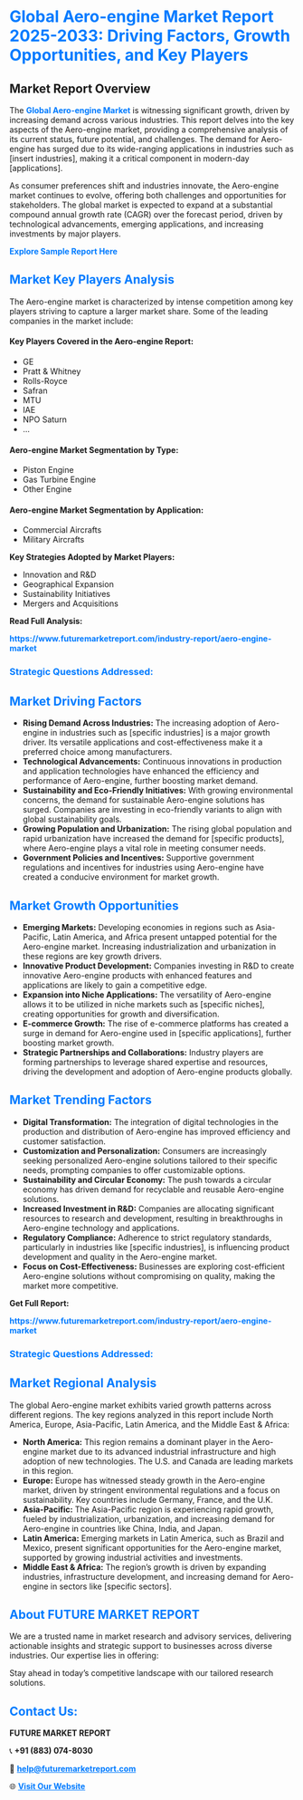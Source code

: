 <h1 style="color: #007BFF;">Global Aero-engine Market Report 2025-2033: Driving Factors, Growth Opportunities, and Key Players</h1>

<section id="overview">
<h2>Market Report Overview</h2>
<p>The <a href="https://www.futuremarketreport.com/industry-report/aero-engine-market" style="color: #007BFF; text-decoration: none;"><strong>Global Aero-engine Market</strong></a> is witnessing significant growth, driven by increasing demand across various industries. This report delves into the key aspects of the Aero-engine market, providing a comprehensive analysis of its current status, future potential, and challenges. The demand for Aero-engine has surged due to its wide-ranging applications in industries such as [insert industries], making it a critical component in modern-day [applications].</p>
<p>As consumer preferences shift and industries innovate, the Aero-engine market continues to evolve, offering both challenges and opportunities for stakeholders. The global market is expected to expand at a substantial compound annual growth rate (CAGR) over the forecast period, driven by technological advancements, emerging applications, and increasing investments by major players.</p>
</section>

<section id="overview">
<p><a href="https://www.futuremarketreport.com/request-sample/reportId=86897" style="color: #007BFF; text-decoration: none;"><strong>Explore Sample Report Here</strong></a></p>
</section>

<section id="key-players">
<h2 style="color: #007BFF;">Market Key Players Analysis</h2>
<p>The Aero-engine market is characterized by intense competition among key players striving to capture a larger market share. Some of the leading companies in the market include:</p>
<h4>Key Players Covered in the Aero-engine Report:</h4>
<ul><li>GE</li><li>Pratt &amp; Whitney</li><li>Rolls-Royce</li><li>Safran</li><li>MTU</li><li>IAE</li><li>NPO Saturn</li><li>...</li></ul>
<h4>Aero-engine Market Segmentation by Type:</h4>
<ul><li>Piston Engine</li><li>Gas Turbine Engine</li><li>Other Engine</li></ul>

<h4>Aero-engine Market Segmentation by Application:</h4>
<ul><li>Commercial Aircrafts</li><li>Military Aircrafts</li></ul>
<p><strong>Key Strategies Adopted by Market Players:</strong></p>
<ul>
<li>Innovation and R&D</li>
<li>Geographical Expansion</li>
<li>Sustainability Initiatives</li>
<li>Mergers and Acquisitions</li>
</ul>
</section>

<section>
<p><strong>Read Full Analysis: </strong></p><a href="https://www.futuremarketreport.com/industry-report/aero-engine-market" style="color: #007BFF; text-decoration: none;"><strong>https://www.futuremarketreport.com/industry-report/aero-engine-market</strong></a>
<h3 style="color: #007BFF;">Strategic Questions Addressed:</h3>
</section>

<section id="driving-factors">
<h2 style="color: #007BFF;">Market Driving Factors</h2>
<ul>
<li><strong>Rising Demand Across Industries:</strong> The increasing adoption of Aero-engine in industries such as [specific industries] is a major growth driver. Its versatile applications and cost-effectiveness make it a preferred choice among manufacturers.</li>
<li><strong>Technological Advancements:</strong> Continuous innovations in production and application technologies have enhanced the efficiency and performance of Aero-engine, further boosting market demand.</li>
<li><strong>Sustainability and Eco-Friendly Initiatives:</strong> With growing environmental concerns, the demand for sustainable Aero-engine solutions has surged. Companies are investing in eco-friendly variants to align with global sustainability goals.</li>
<li><strong>Growing Population and Urbanization:</strong> The rising global population and rapid urbanization have increased the demand for [specific products], where Aero-engine plays a vital role in meeting consumer needs.</li>
<li><strong>Government Policies and Incentives:</strong> Supportive government regulations and incentives for industries using Aero-engine have created a conducive environment for market growth.</li>
</ul>
</section>

<section id="growth-opportunities">
<h2 style="color: #007BFF;">Market Growth Opportunities</h2>
<ul>
<li><strong>Emerging Markets:</strong> Developing economies in regions such as Asia-Pacific, Latin America, and Africa present untapped potential for the Aero-engine market. Increasing industrialization and urbanization in these regions are key growth drivers.</li>
<li><strong>Innovative Product Development:</strong> Companies investing in R&D to create innovative Aero-engine products with enhanced features and applications are likely to gain a competitive edge.</li>
<li><strong>Expansion into Niche Applications:</strong> The versatility of Aero-engine allows it to be utilized in niche markets such as [specific niches], creating opportunities for growth and diversification.</li>
<li><strong>E-commerce Growth:</strong> The rise of e-commerce platforms has created a surge in demand for Aero-engine used in [specific applications], further boosting market growth.</li>
<li><strong>Strategic Partnerships and Collaborations:</strong> Industry players are forming partnerships to leverage shared expertise and resources, driving the development and adoption of Aero-engine products globally.</li>
</ul>
</section>

<section id="trending-factors">
<h2 style="color: #007BFF;">Market Trending Factors</h2>
<ul>
<li><strong>Digital Transformation:</strong> The integration of digital technologies in the production and distribution of Aero-engine has improved efficiency and customer satisfaction.</li>
<li><strong>Customization and Personalization:</strong> Consumers are increasingly seeking personalized Aero-engine solutions tailored to their specific needs, prompting companies to offer customizable options.</li>
<li><strong>Sustainability and Circular Economy:</strong> The push towards a circular economy has driven demand for recyclable and reusable Aero-engine solutions.</li>
<li><strong>Increased Investment in R&D:</strong> Companies are allocating significant resources to research and development, resulting in breakthroughs in Aero-engine technology and applications.</li>
<li><strong>Regulatory Compliance:</strong> Adherence to strict regulatory standards, particularly in industries like [specific industries], is influencing product development and quality in the Aero-engine market.</li>
<li><strong>Focus on Cost-Effectiveness:</strong> Businesses are exploring cost-efficient Aero-engine solutions without compromising on quality, making the market more competitive.</li>
</ul>
</section>

<section>
<p><strong>Get Full Report: </strong></p><a href="https://www.futuremarketreport.com/industry-report/aero-engine-market" style="color: #007BFF; text-decoration: none;"><strong>https://www.futuremarketreport.com/industry-report/aero-engine-market</strong></a>
<h3 style="color: #007BFF;">Strategic Questions Addressed:</h3>
</section>


<section id="regional-analysis">
<h2 style="color: #007BFF;">Market Regional Analysis</h2>
<p>The global Aero-engine market exhibits varied growth patterns across different regions. The key regions analyzed in this report include North America, Europe, Asia-Pacific, Latin America, and the Middle East & Africa:</p>
<ul>
<li><strong>North America:</strong> This region remains a dominant player in the Aero-engine market due to its advanced industrial infrastructure and high adoption of new technologies. The U.S. and Canada are leading markets in this region.</li>
<li><strong>Europe:</strong> Europe has witnessed steady growth in the Aero-engine market, driven by stringent environmental regulations and a focus on sustainability. Key countries include Germany, France, and the U.K.</li>
<li><strong>Asia-Pacific:</strong> The Asia-Pacific region is experiencing rapid growth, fueled by industrialization, urbanization, and increasing demand for Aero-engine in countries like China, India, and Japan.</li>
<li><strong>Latin America:</strong> Emerging markets in Latin America, such as Brazil and Mexico, present significant opportunities for the Aero-engine market, supported by growing industrial activities and investments.</li>
<li><strong>Middle East & Africa:</strong> The region’s growth is driven by expanding industries, infrastructure development, and increasing demand for Aero-engine in sectors like [specific sectors].</li>
</ul>
</section>

<footer>
<h2 style="color: #007BFF;">About FUTURE MARKET REPORT</h2>
<p>We are a trusted name in market research and advisory services, delivering actionable insights and strategic support to businesses across diverse industries. Our expertise lies in offering:</p>

<p>Stay ahead in today’s competitive landscape with our tailored research solutions.</p>

<h2 style="color: #007BFF;">Contact Us:</h2>
<p><strong>FUTURE MARKET REPORT</strong></p>
<p>📞 <strong>+91 (883) 074-8030</strong></p>
<p>📧 <strong><a href="mailto:help@futuremarketreport.com" style="color: #007BFF;">help@futuremarketreport.com</a></strong></p>
<p>🌐 <strong><a href="https://www.futuremarketreport.com/" style="color: #007BFF;">Visit Our Website</a></strong></p>
</footer>